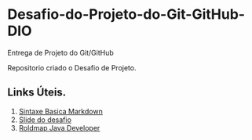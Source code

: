 # Desafio-do-Projeto-do-Git-GitHub-DIO
Entrega de Projeto do Git/GitHub

Repositorio criado o Desafio de Projeto.

## Links Úteis.

1. [Sintaxe Basica Markdown](https://www.markdownguide.org/basic-syntax/)
2. [Slide do desafio](https://drive.google.com/file/d/1IZu0qohv1JOmxjEra1lknDiiStU68bl4/view)
3. [Roldmap Java Developer](https://roadmap.sh/java)
